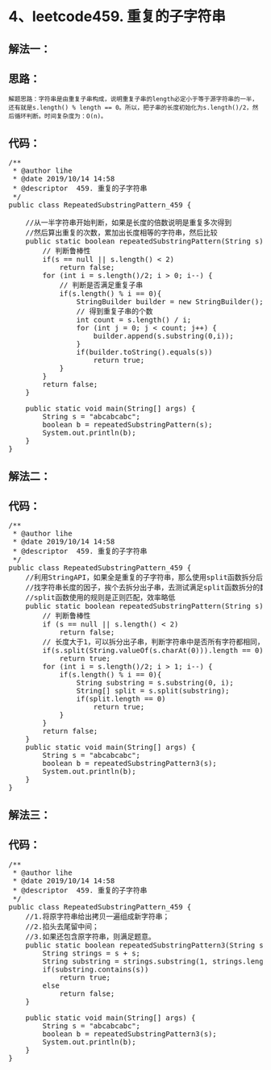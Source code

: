 4、leetcode459. 重复的子字符串
==
解法一：
--
思路：
--
    解题思路：字符串是由重复子串构成，说明重复子串的length必定小于等于源字符串的一半，还有就是s.length() % length == 0。所以，把子串的长度初始化为s.length()/2，然后循环判断。时间复杂度为：O(n)。    
代码： 
--
<pre>
/**
 * @author lihe
 * @date 2019/10/14 14:58
 * @descriptor  459. 重复的子字符串
 */
public class RepeatedSubstringPattern_459 {

    //从一半字符串开始判断，如果是长度的倍数说明是重复多次得到
    //然后算出重复的次数，累加出长度相等的字符串，然后比较
    public static boolean repeatedSubstringPattern(String s) {
        // 判断鲁棒性
        if(s == null || s.length() < 2)
            return false;
        for (int i = s.length()/2; i > 0; i--) {
            // 判断是否满足重复子串
            if(s.length() % i == 0){
                StringBuilder builder = new StringBuilder();
                // 得到重复子串的个数
                int count = s.length() / i;
                for (int j = 0; j < count; j++) {
                    builder.append(s.substring(0,i));
                }
                if(builder.toString().equals(s))
                    return true;
            }
        }
        return false;
    }

    public static void main(String[] args) {
        String s = "abcabcabc";
        boolean b = repeatedSubstringPattern(s);
        System.out.println(b);
    }
}
</pre>
解法二： 
--
代码： 
--
<pre>
/**
 * @author lihe
 * @date 2019/10/14 14:58
 * @descriptor  459. 重复的子字符串
 */
public class RepeatedSubstringPattern_459 {
    //利用StringAPI，如果全是重复的子字符串，那么使用split函数拆分后的数组长度将会是0
    //找字符串长度的因子，挨个去拆分出子串，去测试满足split函数拆分的数组长度是否为0
    //split函数使用的规则是正则匹配，效率略低
    public static boolean repeatedSubstringPattern(String s) {
        // 判断鲁棒性
        if (s == null || s.length() < 2)
            return false;
        // 长度大于1，可以拆分出子串，判断字符串中是否所有字符都相同，如"aaaaaa","zzz"，一定满足按子串长度为1的拆分，所以直接返回true
        if(s.split(String.valueOf(s.charAt(0))).length == 0)
            return true;
        for (int i = s.length()/2; i > 1; i--) {
            if(s.length() % i == 0){
                String substring = s.substring(0, i);
                String[] split = s.split(substring);
                if(split.length == 0)
                    return true;
            }
        }
        return false;
    }
    public static void main(String[] args) {
        String s = "abcabcabc";
        boolean b = repeatedSubstringPattern3(s);
        System.out.println(b);
    }
}
</pre>
解法三：  
--   
代码： 
--
<pre>
/**
 * @author lihe
 * @date 2019/10/14 14:58
 * @descriptor  459. 重复的子字符串
 */
public class RepeatedSubstringPattern_459 {
    //1.将原字符串给出拷贝一遍组成新字符串；
    //2.掐头去尾留中间；
    //3.如果还包含原字符串，则满足题意。
    public static boolean repeatedSubstringPattern3(String s) {
        String strings = s + s;
        String substring = strings.substring(1, strings.length() - 1);
        if(substring.contains(s))
            return true;
        else
            return false;
    }

    public static void main(String[] args) {
        String s = "abcabcabc";
        boolean b = repeatedSubstringPattern3(s);
        System.out.println(b);
    }
}
</pre>



